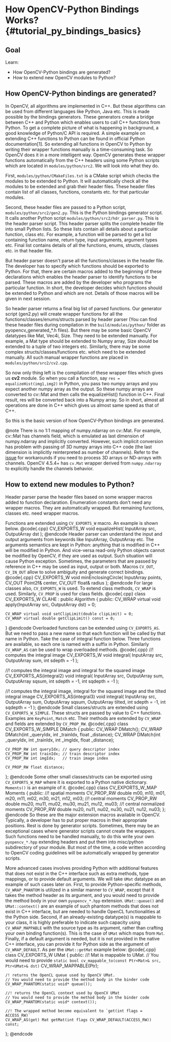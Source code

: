 How OpenCV-Python Bindings Works? {#tutorial_py_bindings_basics}
=================================

Goal
----

Learn:

-   How OpenCV-Python bindings are generated?
-   How to extend new OpenCV modules to Python?

How OpenCV-Python bindings are generated?
-----------------------------------------

In OpenCV, all algorithms are implemented in C++. But these algorithms can be used from different
languages like Python, Java etc. This is made possible by the bindings generators. These generators
create a bridge between C++ and Python which enables users to call C++ functions from Python. To get
a complete picture of what is happening in background, a good knowledge of Python/C API is required.
A simple example on extending C++ functions to Python can be found in official Python
documentation[1]. So extending all functions in OpenCV to Python by writing their wrapper functions
manually is a time-consuming task. So OpenCV does it in a more intelligent way. OpenCV generates
these wrapper functions automatically from the C++ headers using some Python scripts which are
located in `modules/python/src2`. We will look into what they do.

First, `modules/python/CMakeFiles.txt` is a CMake script which checks the modules to be extended to
Python. It will automatically check all the modules to be extended and grab their header files.
These header files contain list of all classes, functions, constants etc. for that particular
modules.

Second, these header files are passed to a Python script, `modules/python/src2/gen2.py`. This is the
Python bindings generator script. It calls another Python script `modules/python/src2/hdr_parser.py`.
This is the header parser script. This header parser splits the complete header file into small
Python lists. So these lists contain all details about a particular function, class etc. For
example, a function will be parsed to get a list containing function name, return type, input
arguments, argument types etc. Final list contains details of all the functions, enums, structs,
classes etc. in that header file.

But header parser doesn't parse all the functions/classes in the header file. The developer has to
specify which functions should be exported to Python. For that, there are certain macros added to
the beginning of these declarations which enables the header parser to identify functions to be
parsed. These macros are added by the developer who programs the particular function. In short, the
developer decides which functions should be extended to Python and which are not. Details of those
macros will be given in next session.

So header parser returns a final big list of parsed functions. Our generator script (gen2.py) will
create wrapper functions for all the functions/classes/enums/structs parsed by header parser (You
can find these header files during compilation in the `build/modules/python/` folder as
pyopencv_generated_\*.h files). But there may be some basic OpenCV datatypes like Mat, Vec4i,
Size. They need to be extended manually. For example, a Mat type should be extended to Numpy array,
Size should be extended to a tuple of two integers etc. Similarly, there may be some complex
structs/classes/functions etc. which need to be extended manually. All such manual wrapper functions
are placed in `modules/python/src2/cv2.cpp`.

So now only thing left is the compilation of these wrapper files which gives us **cv2** module. So
when you call a function, say `res = equalizeHist(img1,img2)` in Python, you pass two numpy arrays and
you expect another numpy array as the output. So these numpy arrays are converted to cv::Mat and
then calls the equalizeHist() function in C++. Final result, res will be converted back into a Numpy
array. So in short, almost all operations are done in C++ which gives us almost same speed as that
of C++.

So this is the basic version of how OpenCV-Python bindings are generated.

@note There is no 1:1 mapping of numpy.ndarray on cv::Mat. For example, cv::Mat has channels field,
which is emulated as last dimension of numpy.ndarray and implicitly converted.
However, such implicit conversion has problem with passing of 3D numpy arrays into C++ code
(the last dimension is implicitly reinterpreted as number of channels).
Refer to the [issue](https://github.com/opencv/opencv/issues/19091) for workarounds if you need to process 3D arrays or ND-arrays with channels.
OpenCV 4.5.4+ has `cv.Mat` wrapper derived from `numpy.ndarray` to explicitly handle the channels behavior.


How to extend new modules to Python?
------------------------------------

Header parser parse the header files based on some wrapper macros added to function declaration.
Enumeration constants don't need any wrapper macros. They are automatically wrapped. But remaining
functions, classes etc. need wrapper macros.

Functions are extended using `CV_EXPORTS_W` macro. An example is shown below.
@code{.cpp}
CV_EXPORTS_W void equalizeHist( InputArray src, OutputArray dst );
@endcode
Header parser can understand the input and output arguments from keywords like InputArray,
OutputArray etc. The arguments semantics are kept in Python: anything that is modified in C++
will be modified in Python. And vice-versa read-only Python objects cannot be modified by OpenCV,
if they are used as output. Such situation will cause Python exception. Sometimes, the parameters
that are passed by reference in C++ may be used as input, output or both.
Macros `CV_OUT`, `CV_IN_OUT` allow to solve ambiguity and generate correct bindings.
@code{.cpp}
CV_EXPORTS_W void minEnclosingCircle( InputArray points,
                                     CV_OUT Point2f& center, CV_OUT float& radius );
@endcode
For large classes also, `CV_EXPORTS_W` is used. To extend class methods, `CV_WRAP` is used.
Similarly, `CV_PROP` is used for class fields.
@code{.cpp}
class CV_EXPORTS_W CLAHE : public Algorithm
{
public:
    CV_WRAP virtual void apply(InputArray src, OutputArray dst) = 0;

    CV_WRAP virtual void setClipLimit(double clipLimit) = 0;
    CV_WRAP virtual double getClipLimit() const = 0;
}
@endcode
Overloaded functions can be extended using `CV_EXPORTS_AS`. But we need to pass a new name so that
each function will be called by that name in Python. Take the case of integral function below. Three
functions are available, so each one is named with a suffix in Python. Similarly `CV_WRAP_AS` can be
used to wrap overloaded methods.
@code{.cpp}
//! computes the integral image
CV_EXPORTS_W void integral( InputArray src, OutputArray sum, int sdepth = -1 );

//! computes the integral image and integral for the squared image
CV_EXPORTS_AS(integral2) void integral( InputArray src, OutputArray sum,
                                        OutputArray sqsum, int sdepth = -1, int sqdepth = -1 );

//! computes the integral image, integral for the squared image and the tilted integral image
CV_EXPORTS_AS(integral3) void integral( InputArray src, OutputArray sum,
                                        OutputArray sqsum, OutputArray tilted,
                                        int sdepth = -1, int sqdepth = -1 );
@endcode
Small classes/structs are extended using `CV_EXPORTS_W_SIMPLE`. These structs are passed by value
to C++ functions. Examples are `KeyPoint`, `Match` etc. Their methods are extended by `CV_WRAP` and
fields are extended by `CV_PROP_RW`.
@code{.cpp}
class CV_EXPORTS_W_SIMPLE DMatch
{
public:
    CV_WRAP DMatch();
    CV_WRAP DMatch(int _queryIdx, int _trainIdx, float _distance);
    CV_WRAP DMatch(int _queryIdx, int _trainIdx, int _imgIdx, float _distance);

    CV_PROP_RW int queryIdx; // query descriptor index
    CV_PROP_RW int trainIdx; // train descriptor index
    CV_PROP_RW int imgIdx;   // train image index

    CV_PROP_RW float distance;
};
@endcode
Some other small classes/structs can be exported using `CV_EXPORTS_W_MAP` where it is exported to a
Python native dictionary. `Moments()` is an example of it.
@code{.cpp}
class CV_EXPORTS_W_MAP Moments
{
public:
    //! spatial moments
    CV_PROP_RW double  m00, m10, m01, m20, m11, m02, m30, m21, m12, m03;
    //! central moments
    CV_PROP_RW double  mu20, mu11, mu02, mu30, mu21, mu12, mu03;
    //! central normalized moments
    CV_PROP_RW double  nu20, nu11, nu02, nu30, nu21, nu12, nu03;
};
@endcode
So these are the major extension macros available in OpenCV. Typically, a developer has to put
proper macros in their appropriate positions. Rest is done by generator scripts. Sometimes, there
may be an exceptional cases where generator scripts cannot create the wrappers. Such functions need
to be handled manually, to do this write your own `pyopencv_*.hpp` extending headers and put them into
misc/python subdirectory of your module. But most of the time, a code written according to OpenCV
coding guidelines will be automatically wrapped by generator scripts.

More advanced cases involves providing Python with additional features that does not exist
in the C++ interface such as extra methods, type mappings, or to provide default arguments.
We will take `UMat` datatype as an example of such cases later on.
First, to provide Python-specific methods, `CV_WRAP_PHANTOM` is utilized in a similar manner to
`CV_WRAP`, except that it takes the method header as its argument, and you would need to provide
the method body in your own `pyopencv_*.hpp` extension. `UMat::queue()` and `UMat::context()` are
an example of such phantom methods that does not exist in C++ interface, but are needed to handle
OpenCL functionalities at the Python side.
Second, if an already-existing datatype(s) is mappable to your class, it is highly preferable to
indicate such capacity using `CV_WRAP_MAPPABLE` with the source type as its argument,
rather than crafting your own binding function(s). This is the case of `UMat` which maps from `Mat`.
Finally, if a default argument is needed, but it is not provided in the native C++ interface,
you can provide it for Python side as the argument of `CV_WRAP_DEFAULT`. As per the `UMat::getMat`
example below:
@code{.cpp}
class CV_EXPORTS_W UMat
{
public:
    //! Mat is mappable to UMat.
    // You would need to provide `static bool cv_mappable_to(const Ptr<Mat>& src, Ptr<UMat>& dst)`
    CV_WRAP_MAPPABLE(Ptr<Mat>);

    /! returns the OpenCL queue used by OpenCV UMat.
    // You would need to provide the method body in the binder code
    CV_WRAP_PHANTOM(static void* queue());

    //! returns the OpenCL context used by OpenCV UMat
    // You would need to provide the method body in the binder code
    CV_WRAP_PHANTOM(static void* context());

    //! The wrapped method become equivalent to `get(int flags = ACCESS_RW)`
    CV_WRAP_AS(get) Mat getMat(int flags CV_WRAP_DEFAULT(ACCESS_RW)) const;
};
@endcode
